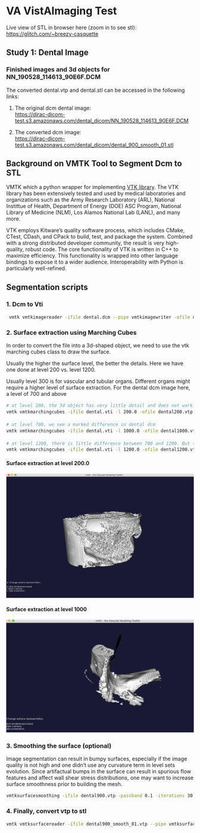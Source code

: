# VA VistAImaging Test

Live view of STL in browser here (zoom in to see stl):  
https://glitch.com/~breezy-casquette 

## Study 1: Dental Image 

### Finished images and 3d objects for NN_190528_114613_90E6F.DCM

The converted dental.vtp and dental.stl can be accessed in the following links: 

1. The original dcm dental image:  
https://dirac-dicom-test.s3.amazonaws.com/dental_dicom/NN_190528_114613_90E6F.DCM  

2. The converted dcm image:  
https://dirac-dicom-test.s3.amazonaws.com/dental_dicom/dental_900_smooth_01.stl  


## Background on VMTK Tool to Segment Dcm to STL
VMTK which a python wrapper for implementing [VTK library](https://vtk.org/about/#history). The VTK library has been extensively tested and used by medical laboratories and organizations such as the Army Research Laboratory (ARL), National Instittue of Health, Department of Energy (DOE) ASC Program, 
National Library of Medicine (NLM), Los Alamos National Lab (LANL), and many more.  

VTK employs Kitware’s quality software process, which includes CMake, CTest, CDash, and CPack to build, test, and package the system. Combined with a strong distributed developer community, the result is very high-quality, robust code. The core functionality of VTK is written in C++ to maximize efficiency. This functionality is wrapped into other language bindings to expose it to a wider audience. Interoperability with Python is particularly well-refined.  

## Segmentation scripts

### 1. Dcm to Vti

```bash
 vmtk vmtkimagereader -ifile dental.dcm --pipe vmtkimagewriter -ofile dental.vti
```

### 2. Surface extraction using Marching Cubes 

In order to convert the file into a 3d-shaped object, we need to use the vtk marching cubes class to draw the surface.  

Usually the higher the surface level, the better the details.  Here we have one done at level 200 vs. level 1200.

Usually level 300 is for vascular and tubular organs.  Different organs might require a higher level of surface extraction.  For the dental dcm image here, a level of 700 and above

``` bash
# at level 200, the 3d object has very little detail and does not work with dental dcm
vmtk vmtkmarchingcubes -ifile dental.vti -l 200.0 -ofile dental200.vtp --pipe vmtksurfaceviewer

# at level 700, we see a marked difference in dental dcm
vmtk vmtkmarchingcubes -ifile dental.vti -l 1000.0 -ofile dental1000.vtp --pipe vmtksurfaceviewer

# at level 1200, there is little difference between 700 and 1200. But this is a good level to use.
vmtk vmtkmarchingcubes -ifile dental.vti -l 1200.0 -ofile dental1200.vtp --pipe vmtksurfaceviewer
```

#### Surface extraction at level 200.0
![dental200.png](screenshots/dental200.png)

#### Surface extraction at level 1000
![dental1000.png](screenshots/dental1000.png)

### 3. Smoothing the surface  (optional)

Image segmentation can result in bumpy surfaces, especially if the image quality is not high and one didn’t use any curvature term in level sets evolution. Since artifactual bumps in the surface can result in spurious flow features and affect wall shear stress distributions, one may want to increase surface smoothness prior to building the mesh.  

``` bash
vmtksurfacesmoothing -ifile dental900.vtp -passband 0.1 -iterations 30 -ofile dental_900_smooth_01.vtp 
```

### 4. Finally, convert vtp to stl

``` bash
vmtk vmtksurfacereader -ifile dental900_smooth_01.vtp --pipe vmtksurfacewriter -ofile dental_900_smooth_01.stl
```
